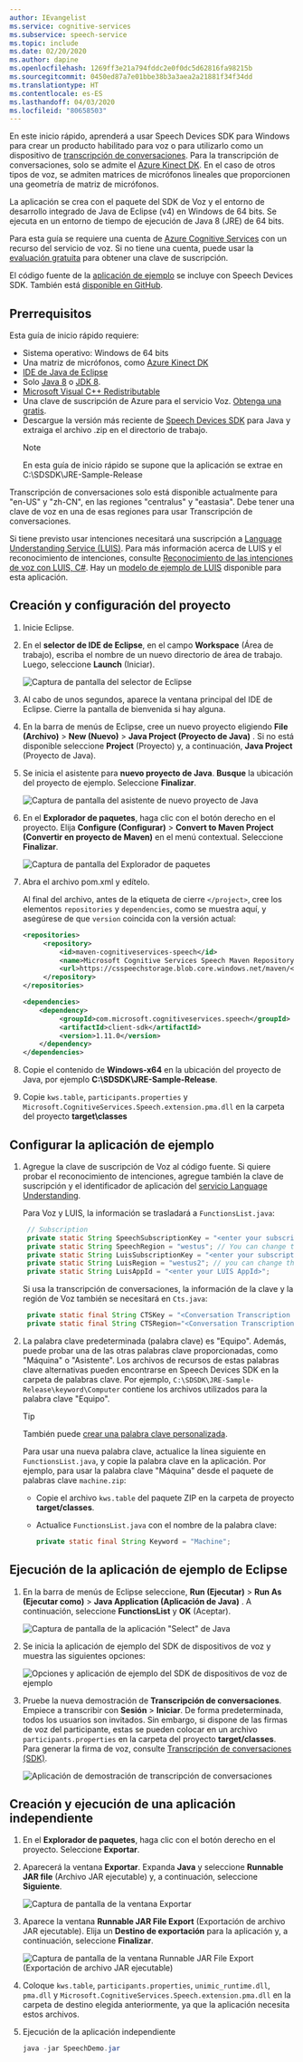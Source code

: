 ```yaml
---
author: IEvangelist
ms.service: cognitive-services
ms.subservice: speech-service
ms.topic: include
ms.date: 02/20/2020
ms.author: dapine
ms.openlocfilehash: 1269ff3e21a794fddc2e0f0dc5d62816fa98215b
ms.sourcegitcommit: 0450ed87a7e01bbe38b3a3aea2a21881f34f34dd
ms.translationtype: HT
ms.contentlocale: es-ES
ms.lasthandoff: 04/03/2020
ms.locfileid: "80658503"
---
```

En este inicio rápido, aprenderá a usar Speech Devices SDK para Windows para crear un producto habilitado para voz o para utilizarlo como un dispositivo de [transcripción de conversaciones](../conversation-transcription-service.md). Para la transcripción de conversaciones, solo se admite el [Azure Kinect DK](https://azure.microsoft.com/services/kinect-dk/). En el caso de otros tipos de voz, se admiten matrices de micrófonos lineales que proporcionen una geometría de matriz de micrófonos.

La aplicación se crea con el paquete del SDK de Voz y el entorno de desarrollo integrado de Java de Eclipse (v4) en Windows de 64 bits. Se ejecuta en un entorno de tiempo de ejecución de Java 8 (JRE) de 64 bits.

Para esta guía se requiere una cuenta de [Azure Cognitive Services](../get-started.md) con un recurso del servicio de voz. Si no tiene una cuenta, puede usar la [evaluación gratuita](https://azure.microsoft.com/try/cognitive-services/) para obtener una clave de suscripción.

El código fuente de la [aplicación de ejemplo](https://aka.ms/sdsdk-download-JRE) se incluye con Speech Devices SDK. También está [disponible en GitHub](https://github.com/Azure-Samples/Cognitive-Services-Speech-Devices-SDK).

## <a name="prerequisites"></a>Prerrequisitos

Esta guía de inicio rápido requiere:

* Sistema operativo: Windows de 64 bits
* Una matriz de micrófonos, como [Azure Kinect DK](https://azure.microsoft.com/services/kinect-dk/)
* [IDE de Java de Eclipse](https://www.eclipse.org/downloads/)
* Solo [Java 8](https://www.oracle.com/technetwork/java/javase/downloads/jre8-downloads-2133155.html) o [JDK 8](https://www.oracle.com/technetwork/java/javase/downloads/index.html).
* [Microsoft Visual C++ Redistributable](https://support.microsoft.com/help/2977003/the-latest-supported-visual-c-downloads)
* Una clave de suscripción de Azure para el servicio Voz. [Obtenga una gratis](../get-started.md).
* Descargue la versión más reciente de [Speech Devices SDK](https://aka.ms/sdsdk-download-JRE) para Java y extraiga el archivo .zip en el directorio de trabajo.
   > [!NOTE]
   > En esta guía de inicio rápido se supone que la aplicación se extrae en C:\SDSDK\JRE-Sample-Release

Transcripción de conversaciones solo está disponible actualmente para "en-US" y "zh-CN", en las regiones "centralus" y "eastasia". Debe tener una clave de voz en una de esas regiones para usar Transcripción de conversaciones.

Si tiene previsto usar intenciones necesitará una suscripción a [Language Understanding Service (LUIS)](https://docs.microsoft.com/azure/cognitive-services/luis/azureibizasubscription). Para más información acerca de LUIS y el reconocimiento de intenciones, consulte [Reconocimiento de las intenciones de voz con LUIS, C#](https://docs.microsoft.com/azure/cognitive-services/speech-service/how-to-recognize-intents-from-speech-csharp). Hay un [modelo de ejemplo de LUIS](https://aka.ms/sdsdk-luis) disponible para esta aplicación.

## <a name="create-and-configure-the-project"></a>Creación y configuración del proyecto

1. Inicie Eclipse.

1. En el **selector de IDE de Eclipse**, en el campo **Workspace** (Área de trabajo), escriba el nombre de un nuevo directorio de área de trabajo. Luego, seleccione **Launch** (Iniciar).

   ![Captura de pantalla del selector de Eclipse](../media/speech-devices-sdk/eclipse-launcher.png)

1. Al cabo de unos segundos, aparece la ventana principal del IDE de Eclipse. Cierre la pantalla de bienvenida si hay alguna.

1. En la barra de menús de Eclipse, cree un nuevo proyecto eligiendo **File (Archivo)**  > **New (Nuevo)**  > **Java Project (Proyecto de Java)** . Si no está disponible seleccione **Project** (Proyecto) y, a continuación, **Java Project** (Proyecto de Java).

1. Se inicia el asistente para **nuevo proyecto de Java**. **Busque** la ubicación del proyecto de ejemplo. Seleccione **Finalizar**.

   ![Captura de pantalla del asistente de nuevo proyecto de Java](../media/speech-devices-sdk/eclipse-new-java-project.png)

1. En el **Explorador de paquetes**, haga clic con el botón derecho en el proyecto. Elija **Configure (Configurar)**  > **Convert to Maven Project (Convertir en proyecto de Maven)** en el menú contextual. Seleccione **Finalizar**.

   ![Captura de pantalla del Explorador de paquetes](../media/speech-devices-sdk/eclipse-convert-to-maven.png)

1. Abra el archivo pom.xml y edítelo.

    Al final del archivo, antes de la etiqueta de cierre `</project>`, cree los elementos `repositories` y `dependencies`, como se muestra aquí, y asegúrese de que `version` coincida con la versión actual:
    ```xml
    <repositories>
         <repository>
             <id>maven-cognitiveservices-speech</id>
             <name>Microsoft Cognitive Services Speech Maven Repository</name>
             <url>https://csspeechstorage.blob.core.windows.net/maven/</url>
         </repository>
    </repositories>
 
    <dependencies>
        <dependency>
             <groupId>com.microsoft.cognitiveservices.speech</groupId>
             <artifactId>client-sdk</artifactId>
             <version>1.11.0</version>
        </dependency>
    </dependencies>
   ```

1. Copie el contenido de **Windows-x64** en la ubicación del proyecto de Java, por ejemplo **C:\SDSDK\JRE-Sample-Release**.

1. Copie `kws.table`, `participants.properties` y `Microsoft.CognitiveServices.Speech.extension.pma.dll` en la carpeta del proyecto **target\classes**

## <a name="configure-the-sample-application"></a>Configurar la aplicación de ejemplo

1. Agregue la clave de suscripción de Voz al código fuente. Si quiere probar el reconocimiento de intenciones, agregue también la clave de suscripción y el identificador de aplicación del [servicio Language Understanding](https://azure.microsoft.com/services/cognitive-services/language-understanding-intelligent-service/).

   Para Voz y LUIS, la información se trasladará a `FunctionsList.java`:

   ```java
    // Subscription
    private static String SpeechSubscriptionKey = "<enter your subscription info here>";
    private static String SpeechRegion = "westus"; // You can change this if your speech region is different.
    private static String LuisSubscriptionKey = "<enter your subscription info here>";
    private static String LuisRegion = "westus2"; // you can change this, if you want to test the intent, and your LUIS region is different.
    private static String LuisAppId = "<enter your LUIS AppId>";
   ```

   Si usa la transcripción de conversaciones, la información de la clave y la región de Voz también se necesitará en `Cts.java`:

   ```java
    private static final String CTSKey = "<Conversation Transcription Service Key>";
    private static final String CTSRegion="<Conversation Transcription Service Region>";// Region may be "centralus" or "eastasia"
   ```

1. La palabra clave predeterminada (palabra clave) es "Equipo". Además, puede probar una de las otras palabras clave proporcionadas, como "Máquina" o "Asistente". Los archivos de recursos de estas palabras clave alternativas pueden encontrarse en Speech Devices SDK en la carpeta de palabras clave. Por ejemplo, `C:\SDSDK\JRE-Sample-Release\keyword\Computer` contiene los archivos utilizados para la palabra clave "Equipo".

    > [!TIP]
    > También puede [crear una palabra clave personalizada](../speech-devices-sdk-create-kws.md).

    Para usar una nueva palabra clave, actualice la línea siguiente en `FunctionsList.java`, y copie la palabra clave en la aplicación. Por ejemplo, para usar la palabra clave "Máquina" desde el paquete de palabras clave `machine.zip`:

   * Copie el archivo `kws.table` del paquete ZIP en la carpeta de proyecto **target/classes**.
   * Actualice `FunctionsList.java` con el nombre de la palabra clave:

     ```java
     private static final String Keyword = "Machine";
     ```

## <a name="run-the-sample-application-from-eclipse"></a>Ejecución de la aplicación de ejemplo de Eclipse

1. En la barra de menús de Eclipse seleccione, **Run (Ejecutar)**  > **Run As (Ejecutar como)**  > **Java Application (Aplicación de Java)** . A continuación, seleccione **FunctionsList** y **OK** (Aceptar).

   ![Captura de pantalla de la aplicación "Select" de Java](../media/speech-devices-sdk/eclipse-run-sample.png)

1. Se inicia la aplicación de ejemplo del SDK de dispositivos de voz y muestra las siguientes opciones:

   ![Opciones y aplicación de ejemplo del SDK de dispositivos de voz de ejemplo](../media/speech-devices-sdk/java-sample-app-windows.png)

1. Pruebe la nueva demostración de **Transcripción de conversaciones**. Empiece a transcribir con **Sesión** > **Iniciar**. De forma predeterminada, todos los usuarios son invitados. Sin embargo, si dispone de las firmas de voz del participante, estas se pueden colocar en un archivo `participants.properties` en la carpeta del proyecto **target/classes**. Para generar la firma de voz, consulte [Transcripción de conversaciones (SDK)](../how-to-use-conversation-transcription-service.md).

   ![Aplicación de demostración de transcripción de conversaciones](../media/speech-devices-sdk/cts-sample-app-windows.png)

## <a name="create-and-run-a-standalone-application"></a>Creación y ejecución de una aplicación independiente

1. En el **Explorador de paquetes**, haga clic con el botón derecho en el proyecto. Seleccione **Exportar**.

1. Aparecerá la ventana **Exportar**. Expanda **Java** y seleccione **Runnable JAR file** (Archivo JAR ejecutable) y, a continuación, seleccione **Siguiente**.

   ![Captura de pantalla de la ventana Exportar](../media/speech-devices-sdk/eclipse-export-windows.png)

1. Aparece la ventana **Runnable JAR File Export** (Exportación de archivo JAR ejecutable). Elija un **Destino de exportación** para la aplicación y, a continuación, seleccione **Finalizar**.

   ![Captura de pantalla de la ventana Runnable JAR File Export (Exportación de archivo JAR ejecutable)](../media/speech-devices-sdk/eclipse-export-jar-windows.png)

1. Coloque `kws.table`, `participants.properties`, `unimic_runtime.dll`, `pma.dll` y `Microsoft.CognitiveServices.Speech.extension.pma.dll` en la carpeta de destino elegida anteriormente, ya que la aplicación necesita estos archivos.

1. Ejecución de la aplicación independiente

   ```powershell
   java -jar SpeechDemo.jar
   ```
